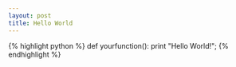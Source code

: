 ```yaml
---
layout: post
title: Hello World
---
```


{% highlight python %}
def yourfunction():
     print "Hello World!";
{% endhighlight %}
